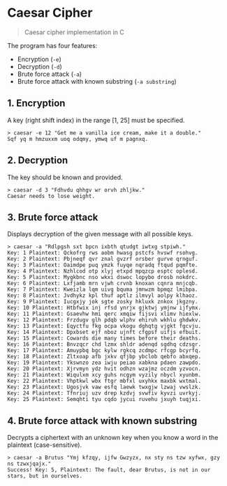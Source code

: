 # Caesar Cipher

> Caesar cipher implementation in C

The program has four features:

* Encryption (`-e`)
* Decryption (`-d`)
* Brute force attack (`-a`)
* Brute force attack with known substring (`-a substring`)

## 1. Encryption

A key (right shift index) in the range [1, 25] must be specified.

```console
> caesar -e 12 "Get me a vanilla ice cream, make it a double."
Sqf yq m hmzuxxm uoq odqmy, ymwq uf m pagnxq.
```

## 2. Decryption

The key should be known and provided.

```console
> caesar -d 3 "Fdhvdu qhhgv wr orvh zhljkw."
Caesar needs to lose weight.
```

## 3. Brute force attack

Displays decryption of the given message with all possible keys.

```console
> caesar -a "Rdlpgsh sxt bpcn ixbth qtudgt iwtxg stpiwh."
Key: 1 Plaintext: Qckofrg rws aobm hwasg pstcfs hvswf rsohvg.
Key: 2 Plaintext: Pbjneqf qvr znal gvzrf orsber gurve qrnguf.
Key: 3 Plaintext: Oaimdpe puq ymzk fuyqe nqradq ftqud pqmfte.
Key: 4 Plaintext: Nzhlcod otp xlyj etxpd mpqzcp esptc oplesd.
Key: 5 Plaintext: Mygkbnc nso wkxi dswoc lopybo drosb nokdrc.
Key: 6 Plaintext: Lxfjamb mrn vjwh crvnb knoxan cqnra mnjcqb.
Key: 7 Plaintext: Kweizla lqm uivg bquma jmnwzm bpmqz lmibpa.
Key: 8 Plaintext: Jvdhykz kpl thuf aptlz ilmvyl aolpy klhaoz.
Key: 9 Plaintext: Iucgxjy jok sgte zosky hkluxk znkox jkgzny.
Key: 10 Plaintext: Htbfwix inj rfsd ynrjx gjktwj ymjnw ijfymx.
Key: 11 Plaintext: Gsaevhw hmi qerc xmqiw fijsvi xlimv hiexlw.
Key: 12 Plaintext: Frzdugv glh pdqb wlphv ehiruh wkhlu ghdwkv.
Key: 13 Plaintext: Eqyctfu fkg ocpa vkogu dghqtg vjgkt fgcvju.
Key: 14 Plaintext: Dpxbset ejf nboz ujnft cfgpsf uifjs efbuit.
Key: 15 Plaintext: Cowards die many times before their deaths.
Key: 16 Plaintext: Bnvzqcr chd lzmx shldr adenqd sgdhq cdzsgr.
Key: 17 Plaintext: Amuypbq bgc kylw rgkcq zcdmpc rfcgp bcyrfq.
Key: 18 Plaintext: Zltxoap afb jxkv qfjbp ybclob qebfo abxqep.
Key: 19 Plaintext: Ykswnzo zea iwju peiao xabkna pdaen zawpdo.
Key: 20 Plaintext: Xjrvmyn ydz hvit odhzn wzajmz oczdm yzvocn.
Key: 21 Plaintext: Wiqulxm xcy guhs ncgym vyzily nbycl xyunbm.
Key: 22 Plaintext: Vhptkwl wbx ftgr mbfxl uxyhkx maxbk wxtmal.
Key: 23 Plaintext: Ugosjvk vaw esfq laewk twxgjw lzwaj vwslzk.
Key: 24 Plaintext: Tfnriuj uzv drep kzdvj svwfiv kyvzi uvrkyj.
Key: 25 Plaintext: Semqhti tyu cqdo jycui ruvehu jxuyh tuqjxi.
```

## 4. Brute force attack with known substring

Decrypts a ciphertext with an unknown key when you know a word in the plaintext (case-sensitive).

```console
> caesar -a Brutus "Ymj kfzqy, ijfw Gwzyzx, nx sty ns tzw xyfwx, gzy ns tzwxjqajx."
Success! Key: 5, Plaintext: The fault, dear Brutus, is not in our stars, but in ourselves.
```
